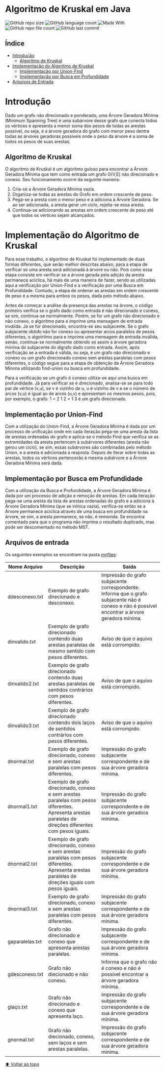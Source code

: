 # Algoritmo de Kruskal em Java


![GitHub repo size](https://img.shields.io/github/repo-size/leticiatavaresds/MSTKruskal?color=a21360&style=for-the-badge)
![GitHub language count](https://img.shields.io/github/languages/count/leticiatavaresds/MSTKruskal?color=a21360&style=for-the-badge)
![Made With](https://img.shields.io/badge/Made%20With-Java-lightgrey?color=a21360&style=for-the-badge)
![GitHub repo file count](https://img.shields.io/github/directory-file-count/leticiatavaresds/MSTKruskal?color=a21360&style=for-the-badge)
![GitHub last commit](https://img.shields.io/github/last-commit/leticiatavaresds/MSTKruskal?color=a21360&style=for-the-badge)

## Índice

- [Introdução](#introdução)
  - [Algoritmo de Kruskal](#algoritmo-de-kruskal)
- [Implementação do Algoritmo de Kruskal](#implementação-do-algoritmo-de-kruskal)
  - [Implementação por Union-Find](#implementação-por-union-find)
  - [Implementação por Busca em Profundidade](#implementação-por-busca-em-profundidade)
- [Arquivos de Entrada](#arquivos-de-entrada)

# Introdução

Dado um grafo não direcionado e ponderado, uma Árvore Geradora Mínima (Minimum Spanning Tree) é uma subárvore desse grafo que conecta todos os vértices e apresenta a menor soma dos pesos de todas as arestas possível, ou seja, é a árvore geradora do grafo com menor peso dentre todas as árvores geradoras possíveis onde o peso da árvore é a soma de todos os pesos de suas arestas.


## Algoritmo de Kruskal
O algoritmo de Kruskal é um algoritmo guloso para encontrar a Árvore Geradora Mínima que tem como entrada um grafo G(V,E) não direcionado e conexo. Seu funcionamento ocorre da seguinte maneira:
1.	Cria-se a Árvore Geradora Mínima vazia.
2.	Organiza-se todas as arestas do Grafo em ordem crescente de peso.
3.	Pega-se a aresta com o menor peso e a adiciona à Árvore Geradora. Se ao ser adicionada, a aresta gerar um ciclo, rejeita-se essa aresta.
4.	Continua-se adicionando as arestas em ordem crescente de peso até que todos os vértices sejam alcançados.
 

#	Implementação do Algoritmo de Kruskal
Para esse trabalho, o algoritmo de Kruskal foi implementado de duas formas diferentes, que serão melhor descritas abaixo, 
para a etapa de verificar se uma aresta será adicionada à árvore ou não. 
Pois como essa etapa consiste em verificar se a árvore gerada pela adição da aresta permanece acíclica, há mais de uma maneira de fazer, 
sendo as utilizadas aqui a verificação por Union-Find e a verificação por uma Busca em Profundidade. 
Contudo, a etapa de ordenar as arestas em ordem crescente de peso é a mesma para ambos os pesos, dada pelo método abaixo.

Antes de começar a análise da presença das arestas na árvore, o código primeiro verifica se o grafo dado como entrada é não direcionado e conexo, se sim, continua-se normalmente. Porém, se for um grafo não direcionado e não conexo, o algoritmo para e imprime uma mensagem de entrada inválida. Já se for direcionado, encontra-se seu subjacente. Se o grafo subjacente obtido não for conexo ou apresentar arcos paralelos de pesos diferentes, o algotritmo para e imprime uma mensagem de entrada inválida, senão, continua-se normalmente obtendo se assim a árvore geradora mínima do subjacente do digrafo dado como entrada. Assim, após verificação se a entrada é válida, ou seja, é um grafo não direcionado e conexo ou um grafo direcionado conexo sem arestas paralelas com pesos diferentes, o código segue para a etapa de obtenção da Árvore Geradora Mínima utilizando find-union ou busca em profundidade. 

Para a verificação se um grafo é conexo utiliza-se aqui uma busca em profundidade. Já para verificar se é direcionado, analisa-se se para todo par de vértice (v,u), se v é vizinho de u, u é vizinho de v e se o número de arcos (v,u) é igual ao de arcos (u,v) e apresentam os mesmos pesos, pois, por exemplo, o grafo:
1 = 2 1 
2 = 1 3 
é um grafo direcionado.

## Implementação por Union-Find
Com a utilização do Union-Find, a Árvore Geradora Mínima é dada por um processo de unificação onde em cada iteração pega-se 
uma aresta da lista de arestas ordenadas do grafo e aplica-se o método Find que verifica se as extremidades da aresta pertencem 
à subárvores diferentes (aresta não gerou um ciclo), se sim, essas subárvores são combinadas pelo método Union, e a aresta é adicionada à resposta. 
Depois de iterar sobre todas as arestas, todos os vértices pertencerão à mesma subárvore e a Árvore Geradora Mínima será dada. 


## Implementação por Busca em Profundidade
Com a utilização da Busca e Profundidade, a Árvore Geradora Mínima é dada por um processo de adição e remoção de arestas. 
Em cada iteração pega-se uma aresta da lista de arestas ordenadas do grafo e a adiciona à Árvore Geradora Mínima (que se ininica vazia), 
verifica-se então se a Árvore permanece acíclica através de uma busca em profundidade na árvore, se sim, a aresta permanece, se não, é removida.
Se encontra comentado para que o programa não imprima o resultado duplicado, mas pode ser descomentado no método MST.

## Arquivos de entrada 

Os seguintes exemplos se encontram na pasta [myfiles](https://github.com/leticiatavaresds/MSTKruskal/tree/master/myfiles):

| Nome Arquivo | Descrição                                                                                                                                               | Saída                                                                                                                               |
|--------------|---------------------------------------------------------------------------------------------------------------------------------------------------------|-------------------------------------------------------------------------------------------------------------------------------------|
| ddesconexo.txt   | Exemplo de grafo direcionado e desconexo.                                                                                                               | Impressão do grafo subjacente correspondente. Informa que o grafo subjacente não é conexo e não é possível encontrar a árvore geradora mínima. |
| dinvalido.txt    | Exemplo de grafo direcionado contendo duas arestas paralelas de mesmo sentido com pesos diferentes.                                                     | Aviso de que o aquivo está corrompido.                                                                                    |
| dinvalido2.txt   | Exemplo de grafo direcionado contendo duas arestas paralelas de sentidos contrários com pesos diferentes.                                               | Aviso de que o aquivo está corrompido.                                                                                    |
| dinvalido3.txt   | Exemplo de grafo direcionado contendo dois laços de sentidos contrários com pesos diferentes.                                                           | Aviso de que o aquivo está corrompido.                                                                                    |
| dnormal.txt      | Exemplo de grafo direcionado, conexo e sem arestas paralelas com pesos diferentes.                                                                      | Impressão do grafo subjacente correspondente e de sua árvore geradora mínima.                                                  |
| dnormal1.txt     | Exemplo de grafo direcionado, conexo e sem arestas paralelas com pesos diferentes. Apresenta arestas paralelas de direções diferentes com pesos iguais. | Impressão do grafo subjacente correspondente e de sua árvore geradora mínima.                                                  |
| dnormal2.txt     | Exemplo de grafo direcionado, conexo e sem arestas paralelas com pesos diferentes. Apresenta arestas paralelas de direções iguais com pesos iguais.     | Impressão do grafo subjacente correspondente e de sua árvore geradora mínima.                                                  |
| dnormal3.txt     | Exemplo de grafo direcionado, conexo e sem arestas paralelas com pesos diferentes.                                                                      | Impressão do grafo subjacente correspondente e de sua árvore geradora mínima.                                                  |
| gaparalelas.txt   | Grafo não direcionado e conexo que apresenta arestas paralelas.                                                                                         | Impressão do grafo subjacente correspondente e de sua árvore geradora mínima.                                                  |
| gdesconexo.txt   | Grafo não diecionado e não conexo.                                                                                                                      | Informa que o grafo não é conexo e não é possível encontrar a árvore geradora mínima.                              |
| glaço.txt        | Grafo não direcionado e conexo que apresenta laço.                                                                                                      | Impressão do grafo subjacente correspondente e de sua árvore geradora mínima.                                                  |
| gnormal.txt      | Grafo não diecionado, conexo, sem laços e sem arestas paralelas.                                                                                             | Impressão do grafo subjacente correspondente e de sua árvore geradora mínima.                                                  |

[⬆ Voltar ao topo](#algoritmo-de-kruskal-em-java)<br>
